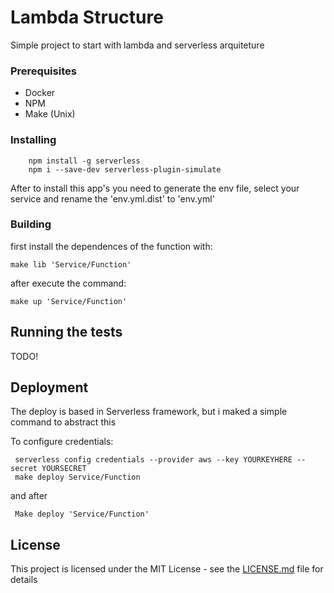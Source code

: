 # Lambda Structure

Simple project to start with lambda and serverless arquiteture

### Prerequisites

   - Docker 
   - NPM
   - Make (Unix)
   
### Installing

        npm install -g serverless
        npm i --save-dev serverless-plugin-simulate
        
  After to install this app's you need to generate the env file, select your service and rename the 
  'env.yml.dist' to 'env.yml'

### Building

  first install the dependences of the function with:

    make lib 'Service/Function'
    
  after execute the command:
  
    make up 'Service/Function'

## Running the tests

TODO!

## Deployment

The deploy is based in Serverless framework, but i maked a simple command to abstract this

To configure credentials: 
    
     serverless config credentials --provider aws --key YOURKEYHERE --secret YOURSECRET
     make deploy Service/Function

and after

     Make deploy 'Service/Function'


## License

This project is licensed under the MIT License - see the [LICENSE.md](LICENSE.md) file for details